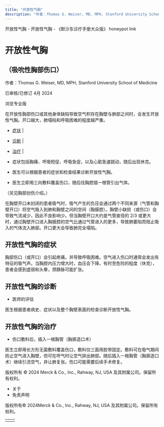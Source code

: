 ```yaml
---
title: "开放性气胸"
description: "作者：Thomas G. Weiser, MD, MPH, Stanford University School of Medicine"
---
```


﻿开放性气胸 \- 开放性气胸 \- 《默沙东诊疗手册大众版》 honeypot link

# 开放性气胸

## （吸吮性胸部伤口）

作者：Thomas G. Weiser, MD, MPH, Stanford University School of Medicine

已审核/已修订 4月 2024

浏览专业版

在开放性胸部伤口或其他身体缺陷导致空气积存在胸壁与肺部之间时，会发生开放性气胸。开口越大，肺塌陷和呼吸困难的程度越严重。

- [症状](#症状_v39821690_zh) \|
- [诊断](#诊断_v39821693_zh) \|
- [治疗](#治疗_v39821699_zh) \|

- 症状包括胸痛、呼吸短促、呼吸急促，以及心脏急速跳动，随后出现休克。

- 医生可以根据患者的症状和检查结果诊断开放性气胸。

- 医生立即用三向敷料覆盖伤口，随后往胸腔插一根管引出气体。


（另见胸部创伤介绍。）

在胸壁开口未封闭的患者吸气时，吸气产生的负压会通过两个不同来源（气管和胸壁开口）将空气吸入到肺和胸壁之间的空间（胸膜腔）。胸壁小缺损（或伤口）会导致气流减少，因此不良影响少。但当胸壁开口大约是气管直径的 2/3 或更大时，通过胸壁开口进入胸膜腔的空气比通过气管进入的更多，导致肺萎陷而阻止吸入的气体流入肺部。开口更大会导致肺完全塌陷。

## 开放性气胸的症状

胸部伤口（或开口）会引起疼痛，并导致呼吸困难。空气进入伤口时通常会发出有特征的吸气声。当胸腔内压力增大时，血压会下降，有时至危险的程度（休克），患者会感到虚弱和头晕，颈静脉可能扩张。

## 开放性气胸的诊断

- 医师的评估


医生根据患者病史、症状以及整个胸壁表面的检查诊断开放性气胸。

## 开放性气胸的治疗

- 伤口敷料后，插入一根胸管（胸廓造口术）


医生立即用长方形无菌敷料覆盖伤口，敷料仅三面用胶带固定。敷料可在吸气期间防止空气进入胸壁，但可在呼气时让空气排出肺部。随后插入一根胸管（胸廓造口术）继续引流空气，并让肺复张。伤口可能需要后续手术修复。



版权所有 © 2024
Merck & Co., Inc., Rahway, NJ, USA 及其附属公司。保留所有权利。

- 关于
- 免责声明

版权所有© 2024Merck & Co., Inc., Rahway, NJ, USA 及其附属公司。保留所有权利。

|     |     |
| --- | --- |
|  |  |
